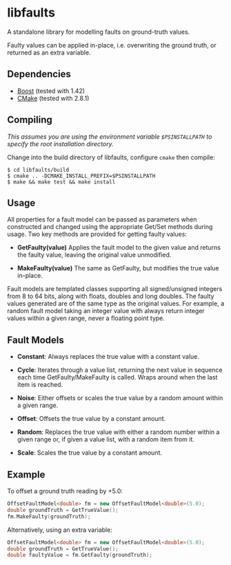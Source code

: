 libfaults
=========

A standalone library for modelling faults on ground-truth values.

Faulty values can be applied in-place, i.e. overwriting the ground truth, or
returned as an extra variable.


Dependencies
------------

* [Boost][1] (tested with 1.42)
* [CMake][2] (tested with 2.8.1)

 [1]: http://www.boost.org/
 [2]: http://www.cmake.org/


Compiling
---------

_This assumes you are using the environment variable `$PSINSTALLPATH` to specify
the root installation directory._

Change into the build directory of libfaults, configure `cmake` then compile:

    $ cd libfaults/build
    $ cmake .. -DCMAKE_INSTALL_PREFIX=$PSINSTALLPATH
    $ make && make test && make install


Usage
-----

All properties for a fault model can be passed as parameters when constructed
and changed using the appropriate Get/Set methods during usage. Two key methods
are provided for getting faulty values:

- **GetFaulty(value)**
  Applies the fault model to the given value and returns the faulty value,
  leaving the original value unmodified.

- **MakeFaulty(value)**
  The same as GetFaulty, but modifies the true value in-place.

Fault models are templated classes supporting all signed/unsigned integers from
8 to 64 bits, along with floats, doubles and long doubles. The faulty values
generated are of the same type as the original values. For example, a random
fault model taking an integer value with always return integer values within a
given range, never a floating point type.


Fault Models
------------

- **Constant**:
  Always replaces the true value with a constant value.

- **Cycle**:
  Iterates through a value list, returning the next value in sequence each time
  GetFaulty/MakeFaulty is called. Wraps around when the last item is reached.

- **Noise**:
  Either offsets or scales the true value by a random amount within a given
  range.

- **Offset**:
  Offsets the true value by a constant amount.

- **Random**:
  Replaces the true value with either a random number within a given range or,
  if given a value list, with a random item from it.

- **Scale**:
  Scales the true value by a constant amount.


Example
-------

To offset a ground truth reading by +5.0:

```c++
OffsetFaultModel<double> fm = new OffsetFaultModel<double>(5.0);
double groundTruth = GetTrueValue();
fm.MakeFaulty(groundTruth);
```

Alternatively, using an extra variable:

```c++
OffsetFaultModel<double> fm = new OffsetFaultModel<double>(5.0);
double groundTruth = GetTrueValue();
double faultyValue = fm.GetFaulty(groundTruth);
```
